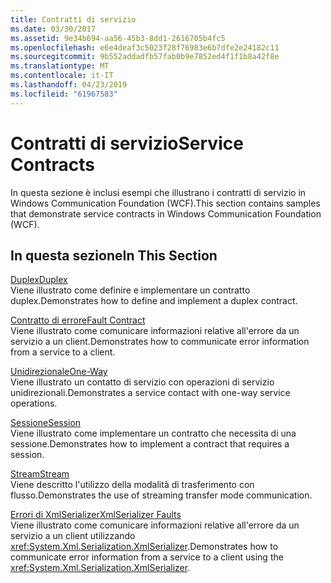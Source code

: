 ```yaml
---
title: Contratti di servizio
ms.date: 03/30/2017
ms.assetid: 9e34b694-aa56-45b3-8dd1-2616705b4fc5
ms.openlocfilehash: e6e4deaf3c5023f28f76983e6b7dfe2e24182c11
ms.sourcegitcommit: 9b552addadfb57fab0b9e7852ed4f1f1b8a42f8e
ms.translationtype: MT
ms.contentlocale: it-IT
ms.lasthandoff: 04/23/2019
ms.locfileid: "61967583"
---
```

# <a name="service-contracts"></a><span data-ttu-id="28263-102">Contratti di servizio</span><span class="sxs-lookup"><span data-stu-id="28263-102">Service Contracts</span></span>
<span data-ttu-id="28263-103">In questa sezione è inclusi esempi che illustrano i contratti di servizio in Windows Communication Foundation (WCF).</span><span class="sxs-lookup"><span data-stu-id="28263-103">This section contains samples that demonstrate service contracts in Windows Communication Foundation (WCF).</span></span>  
  
## <a name="in-this-section"></a><span data-ttu-id="28263-104">In questa sezione</span><span class="sxs-lookup"><span data-stu-id="28263-104">In This Section</span></span>  
 [<span data-ttu-id="28263-105">Duplex</span><span class="sxs-lookup"><span data-stu-id="28263-105">Duplex</span></span>](../../../../docs/framework/wcf/samples/duplex.md)  
 <span data-ttu-id="28263-106">Viene illustrato come definire e implementare un contratto duplex.</span><span class="sxs-lookup"><span data-stu-id="28263-106">Demonstrates how to define and implement a duplex contract.</span></span>  
  
 [<span data-ttu-id="28263-107">Contratto di errore</span><span class="sxs-lookup"><span data-stu-id="28263-107">Fault Contract</span></span>](../../../../docs/framework/wcf/samples/fault-contract.md)  
 <span data-ttu-id="28263-108">Viene illustrato come comunicare informazioni relative all'errore da un servizio a un client.</span><span class="sxs-lookup"><span data-stu-id="28263-108">Demonstrates how to communicate error information from a service to a client.</span></span>  
  
 [<span data-ttu-id="28263-109">Unidirezionale</span><span class="sxs-lookup"><span data-stu-id="28263-109">One-Way</span></span>](../../../../docs/framework/wcf/samples/one-way.md)  
 <span data-ttu-id="28263-110">Viene illustrato un contatto di servizio con operazioni di servizio unidirezionali.</span><span class="sxs-lookup"><span data-stu-id="28263-110">Demonstrates a service contact with one-way service operations.</span></span>  
  
 [<span data-ttu-id="28263-111">Sessione</span><span class="sxs-lookup"><span data-stu-id="28263-111">Session</span></span>](../../../../docs/framework/wcf/samples/session.md)  
 <span data-ttu-id="28263-112">Viene illustrato come implementare un contratto che necessita di una sessione.</span><span class="sxs-lookup"><span data-stu-id="28263-112">Demonstrates how to implement a contract that requires a session.</span></span>  
  
 [<span data-ttu-id="28263-113">Stream</span><span class="sxs-lookup"><span data-stu-id="28263-113">Stream</span></span>](../../../../docs/framework/wcf/samples/stream.md)  
 <span data-ttu-id="28263-114">Viene descritto l'utilizzo della modalità di trasferimento con flusso.</span><span class="sxs-lookup"><span data-stu-id="28263-114">Demonstrates the use of streaming transfer mode communication.</span></span>  
  
 [<span data-ttu-id="28263-115">Errori di XmlSerializer</span><span class="sxs-lookup"><span data-stu-id="28263-115">XmlSerializer Faults</span></span>](../../../../docs/framework/wcf/samples/xmlserializer-faults.md)  
 <span data-ttu-id="28263-116">Viene illustrato come comunicare informazioni relative all'errore da un servizio a un client utilizzando <xref:System.Xml.Serialization.XmlSerializer>.</span><span class="sxs-lookup"><span data-stu-id="28263-116">Demonstrates how to communicate error information from a service to a client using the <xref:System.Xml.Serialization.XmlSerializer>.</span></span>
